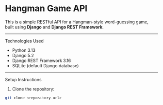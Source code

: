 # Hangman Game API

This is a simple RESTful API for a Hangman-style word-guessing game, built using **Django** and **Django REST Framework**.

---

Technologies Used

- Python 3.13
- Django 5.2
- Django REST Framework 3.16
- SQLite (default Django database)

---

Setup Instructions

1. Clone the repository:

```bash
git clone <repository-url>
```
